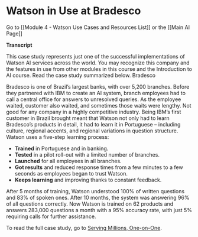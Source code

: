 # Watson in Use at Bradesco

Go to [[Module 4 - Watson Use Cases and Resources List]] or the [[Main AI Page]]

**Transcript**

This case study represents just one of the successful implementations of Watson AI services across the world. You may recognize this company and the features in use from other modules in this course and the Introduction to AI course. Read the case study summarized below.
Bradesco

Bradesco is one of Brazil’s largest banks, with over 5,200 branches. Before they partnered with IBM to create an AI system, branch employees had to call a central office for answers to unresolved queries. As the employee waited, customer also waited, and sometimes those waits were lengthy. Not good for any company in a highly competitive industry. Being IBM’s first customer in Brazil brought meant that Watson not only had to learn Bradesco’s products in detail, it had to learn it in Portuguese – including culture, regional accents, and regional variations in question structure.
Watson uses a five-step learning process:

- **Trained** in Portuguese and in banking.
- **Tested** in a pilot roll-out with a limited number of branches.
- **Launched** for all employees in all branches.
- **Got results** and reduced response times from a few minutes to a few seconds as employees began to trust Watson.
- **Keeps learning** and improving thanks to constant feedback. 

After 5 months of training, Watson understood 100% of written questions and 83% of spoken ones. After 10 months, the system was answering 96% of all questions correctly. Now Watson is trained on 62 products and answers 283,000 questions a month with a 95% accuracy rate, with just 5% requiring calls for further assistance.

To read the full case study, go to [Serving Millions, One-on-One](https://www.ibm.com/watson/stories/bradesco/).

